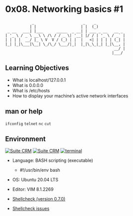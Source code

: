 # 0x08. Networking basics #1

```
            _                      _    _
           | |                    | |  (_)
 _ __   ___| |___      _____  _ __| | ___ _ __   __ _
| '_ \ / _ \ __\ \ /\ / / _ \| '__| |/ / | '_ \ / _` |
| | | |  __/ |_ \ V  V / (_) | |  |   <| | | | | (_| |
|_| |_|\___|\__| \_/\_/ \___/|_|  |_|\_\_|_| |_|\__, |
                                                 __/ |
                                                |___/
```

## Learning Objectives

- What is localhost/127.0.0.1
- What is 0.0.0.0
- What is /etc/hosts
- How to display your machine’s active network interfaces

## man or help

```ifconfig```
```telnet```
```nc```
```cut```

## Environment

<div>
<!-- ubuntu -->
<a href="https://ubuntu.com/" target="_blank"> <img height="" src="https://img.shields.io/static/v1?label=&message=Ubuntu&color=E95420&logo=Ubuntu&logoColor=E95420&labelColor=2F333A" alt="Suite CRM"></a>
<!-- vim -->
<a href="https://www.vim.org/" target="_blank"> <img height="" src="https://img.shields.io/static/v1?label=&message=Vim&color=019733&logo=Vim&logoColor=019733&labelColor=2F333A" alt="Suite CRM"></a>
<!-- bash -->
  <a href="https://www.gnu.org/software/bash/" target="_blank"> <img height="" src="https://img.shields.io/static/v1?label=&message=GNU%20Bash&color=4EAA25&logo=GNU%20Bash&logoColor=4EAA25&labelColor=2F333A" alt="terminal"></a>
</div>

- Language: BASH scripting (executable)
  - #!/usr/bin/env bash

- OS: Ubuntu 20.04 LTS

- Editor: VIM 8.1.2269

- [Shellcheck (version 0.7.0)](https://github.com/koalaman/shellcheck#installing)

- [Shellcheck issues](https://github.com/koalaman/shellcheck/wiki/SC2034)

